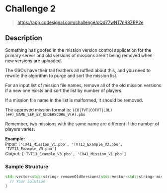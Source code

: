 # Challenge 2

> https://app.codesignal.com/challenge/cQd77wNT7nR8ZRP2e

## Description

Something has goofed in the mission version control application for the primary server and old versions of missions aren't being removed when new versions are uploaded.

The GSOs have their tail feathers all ruffled about this, and you need to rewrite the algorithm to purge and sort the mission list.

For an input list of mission file names, remove all of the old mission versions if a new one exists and sort the list by number of players.

If a mission file name in the list is malformed, it should be removed.

The approved mission format is:
`(CO|TVT|COTVT|LOL)(##)_NAME_SEP_BY_UNDERSCORE_V(#).pbo`

Remember, two missions with the same name are different if the number of players varies.

**Example:**\
_Input:_ `['CO41_Mission_V1.pbo', 'TVT13_Example_V2.pbo', 'TVT13_Example_V3.pbo']`\
_Output:_ `['TVT13_Example_V3.pbo', 'CO41_Mission_V1.pbo']`

### Sample Structure

```cpp
std::vector<std::string> removeOldVersions(std::vector<std::string> mission) {
  // Your Solution
}
```
